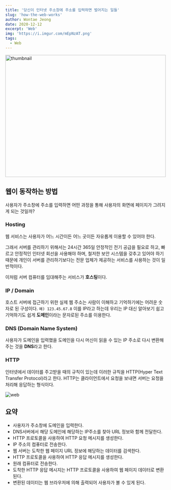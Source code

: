 ```yaml
---
title: '당신이 인터넷 주소창에 주소를 입력하면 벌어지는 일들'
slug: 'how-the-web-works'
author: Wontae Jeong
date: 2020-12-12
excerpt: 'Web'
img: 'https://i.imgur.com/mEpNzAT.png'
tags:
  - Web
---
```


<img src="https://i.imgur.com/mEpNzAT.png" style="height: 24rem; width: 100%; object-fit: cover;" alt="thumbnail">

## 웹이 동작하는 방법

사용자가 주소창에 주소를 입력하면 어떤 과정을 통해 사용자의 화면에 페이지가 그려지게 되는 것일까?

### Hosting

웹 서비스는 사용자가 어느 시간이든 어느 곳이든 자유롭게 이용할 수 있어야 한다.

그래서 서버를 관리하기 위해서는 24시간 365일 안정적인 전기 공급을 필요로 하고, 빠르고 안정적인 인터넷 회선을 사용해야 하며, 철저한 보안 시스템을 갖추고 있어야 하기 때문에 개인이 서버를 관리하기보다는 전문 업체가 제공하는 서비스를 사용하는 것이 일반적이다.

이처럼 서버 컴퓨터를 임대해주는 서비스가 **호스팅**이다.

### IP / Domain

호스트 서버에 접근하기 위한 실제 웹 주소는 사람이 이해하고 기억하기에는 어려운 숫자로 된 구성이다. `예) 123.45.67.8`
이를 IP라고 하는데 우리는 IP 대신 알아보기 쉽고 기억하기도 쉽게 **도메인**이라는 문자로된 주소를 이용한다.

### DNS (Domain Name System)

사용자가 도메인을 입력했을 도메인을 다시 머신이 읽을 수 있는 IP 주소로 다시 변환해주는 것을 **DNS**라고 한다.

### HTTP

인터넷에서 데이터를 주고받을 때의 규칙이 있는데 이러한 규칙을 HTTP(Hyper Text Transfer Protocol)라고 한다.
HTTP는 클라이언트에서 요청을 보내면 서버는 요청을 처리해 응답하는 형식이다.

<img src="https://i.imgur.com/dZsYH3O.png" alt="web">

## 요약

- 사용자가 주소창에 도메인을 입력한다.
- DNS서버에서 해당 도메인에 해당하는 IP주소를 찾아 URL 정보와 함께 전달한다.
- HTTP 프로토콜을 사용하여 HTTP 요청 메시지를 생성한다.
- IP 주소의 컴퓨터로 전송한다.
- 웹 서버는 도착한 웹 페이지 URL 정보에 해당하는 데이터를 검색한다.
- HTTP 프로토콜을 사용하여 HTTP 응답 메시지를 생성한다.
- 원래 컴퓨터로 전송한다.
- 도착한 HTTP 응답 메시지는 HTTP 프로토콜을 사용하여 웹 페이지 데이터로 변환된다.
- 변환된 데이터는 웹 브라우저에 의해 출력되어 사용자가 볼 수 있게 된다.
